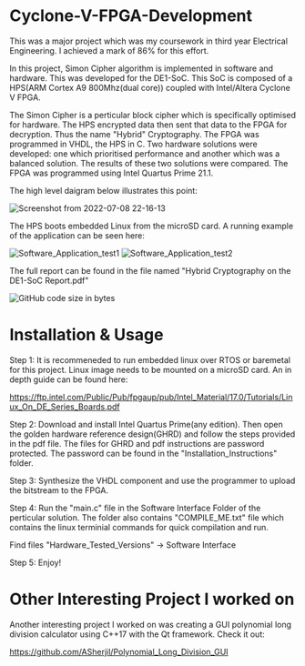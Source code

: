 # Cyclone-V-FPGA-Development

This was a major project which was my coursework in third year Electrical Engineering. I achieved a mark of 86% for this effort.  

In this project, Simon Cipher algorithm is implemented in software and hardware. This was developed for the DE1-SoC. This SoC is composed of a HPS(ARM Cortex A9 800Mhz(dual core)) coupled with Intel/Altera Cyclone V FPGA. 

The Simon Cipher is a perticular block cipher which is specifically optimised for hardware. The HPS encrypted data then sent that data to the FPGA for decryption. Thus the name "Hybrid" Cryptography. The FPGA was programmed in VHDL, the HPS in C. Two hardware solutions were developed: one which prioritised performance and another which was a balanced solution. The results of these two solutions were compared. 
The FPGA was programmed using Intel Quartus Prime 21.1. 

The high level daigram below illustrates this point:

![Screenshot from 2022-07-08 22-16-13](https://user-images.githubusercontent.com/92602684/178071454-2b9b5ef1-91b2-488d-9926-ea96be9c13bb.png)


The HPS boots embedded Linux from the microSD card. A running example of the application can be seen here:

![Software_Application_test1](https://user-images.githubusercontent.com/92602684/178074944-7354f2dc-2668-48cd-863f-c767b398f402.png)
![Software_Application_test2](https://user-images.githubusercontent.com/92602684/178074951-4a3a07cc-0175-4223-a829-5588b7852b6e.png)

The full report can be found in the file named "Hybrid Cryptography on the DE1-SoC Report.pdf"

![GitHub code size in bytes](https://img.shields.io/github/languages/code-size/areebTP/Cyclone-V-FPGA-Development)

# Installation & Usage 

Step 1: It is recommeneded to run embedded linux over RTOS or baremetal for this project. Linux image needs to be mounted on a microSD card. An in depth guide can be found here:

https://ftp.intel.com/Public/Pub/fpgaup/pub/Intel_Material/17.0/Tutorials/Linux_On_DE_Series_Boards.pdf

Step 2: Download and install Intel Quartus Prime(any edition). Then open the golden hardware reference design(GHRD) and follow the steps provided in the pdf file. 
The files for GHRD and pdf instructions are password protected. The password can be found in the "Installation_Instructions" folder. 

Step 3: Synthesize the VHDL component and use the programmer to upload the bitstream to the FPGA. 

Step 4: Run the "main.c" file in the Software Interface Folder of the perticular solution. The folder also contains "COMPILE_ME.txt" file which contains the linux terminial commands for quick compilation and run. 

Find files "Hardware_Tested_Versions" -> Software Interface

Step 5: Enjoy!

# Other Interesting Project I worked on 

Another interesting project I worked on was creating a GUI polynomial long division calculator using C++17 with the Qt framework. Check it out:

https://github.com/ASherjil/Polynomial_Long_Division_GUI
